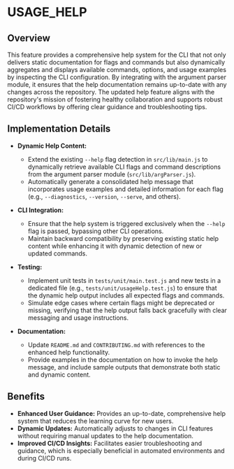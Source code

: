 # USAGE_HELP

## Overview
This feature provides a comprehensive help system for the CLI that not only delivers static documentation for flags and commands but also dynamically aggregates and displays available commands, options, and usage examples by inspecting the CLI configuration. By integrating with the argument parser module, it ensures that the help documentation remains up-to-date with any changes across the repository. The updated help feature aligns with the repository's mission of fostering healthy collaboration and supports robust CI/CD workflows by offering clear guidance and troubleshooting tips.

## Implementation Details
- **Dynamic Help Content:**
  - Extend the existing `--help` flag detection in `src/lib/main.js` to dynamically retrieve available CLI flags and command descriptions from the argument parser module (`src/lib/argParser.js`).
  - Automatically generate a consolidated help message that incorporates usage examples and detailed information for each flag (e.g., `--diagnostics`, `--version`, `--serve`, and others).

- **CLI Integration:**
  - Ensure that the help system is triggered exclusively when the `--help` flag is passed, bypassing other CLI operations.
  - Maintain backward compatibility by preserving existing static help content while enhancing it with dynamic detection of new or updated commands.

- **Testing:**
  - Implement unit tests in `tests/unit/main.test.js` and new tests in a dedicated file (e.g., `tests/unit/usageHelp.test.js`) to ensure that the dynamic help output includes all expected flags and commands.
  - Simulate edge cases where certain flags might be deprecated or missing, verifying that the help output falls back gracefully with clear messaging and usage instructions.

- **Documentation:**
  - Update `README.md` and `CONTRIBUTING.md` with references to the enhanced help functionality.
  - Provide examples in the documentation on how to invoke the help message, and include sample outputs that demonstrate both static and dynamic content.

## Benefits
- **Enhanced User Guidance:** Provides an up-to-date, comprehensive help system that reduces the learning curve for new users.
- **Dynamic Updates:** Automatically adjusts to changes in CLI features without requiring manual updates to the help documentation.
- **Improved CI/CD Insights:** Facilitates easier troubleshooting and guidance, which is especially beneficial in automated environments and during CI/CD runs.
